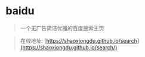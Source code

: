 # baidu
> 一个无广告简洁优雅的百度搜索主页

> 在线地址: [https://shaoxiongdu.github.io/search](https://shaoxiongdu.github.io/search/)
